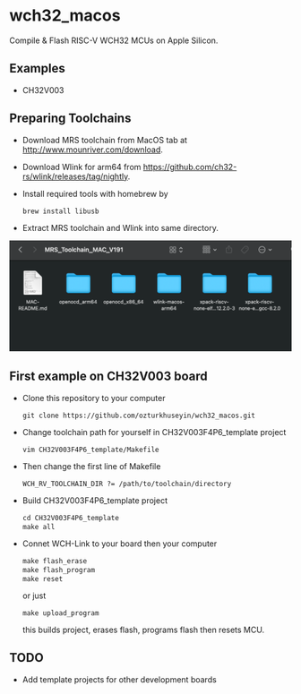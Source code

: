 # wch32_macos
Compile & Flash RISC-V WCH32 MCUs on Apple Silicon.

## Examples
-    CH32V003

## Preparing Toolchains
-   Download MRS toolchain from MacOS tab at http://www.mounriver.com/download.
-   Download Wlink for arm64 from https://github.com/ch32-rs/wlink/releases/tag/nightly.
-   Install required tools with homebrew by 
    
        brew install libusb
-   Extract MRS toolchain and Wlink into same directory.

![](https://github.com/ozturkhuseyin/wch32_macos/blob/main/etc/dr.png "Toolchain directory")

## First example on CH32V003 board
-   Clone this repository to your computer

        git clone https://github.com/ozturkhuseyin/wch32_macos.git

-   Change toolchain path for yourself in CH32V003F4P6_template project
        
        vim CH32V003F4P6_template/Makefile

-   Then change the first line of Makefile

        WCH_RV_TOOLCHAIN_DIR ?= /path/to/toolchain/directory

-   Build CH32V003F4P6_template project

        cd CH32V003F4P6_template
        make all
-   Connet WCH-Link to your board then your computer

        make flash_erase
        make flash_program
        make reset

    or just

        make upload_program

    this builds project, erases flash, programs flash then resets MCU.  

## TODO
-   Add template projects for other development boards
